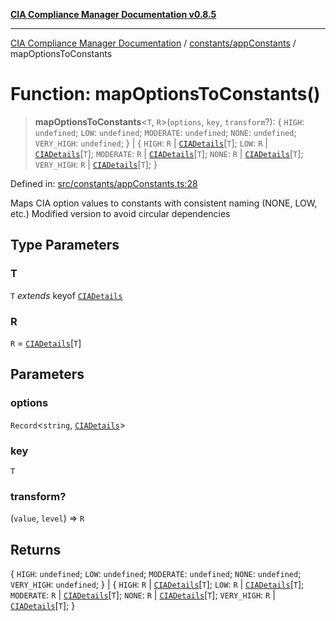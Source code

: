 [**CIA Compliance Manager Documentation v0.8.5**](../../../README.md)

***

[CIA Compliance Manager Documentation](../../../modules.md) / [constants/appConstants](../README.md) / mapOptionsToConstants

# Function: mapOptionsToConstants()

> **mapOptionsToConstants**\<`T`, `R`\>(`options`, `key`, `transform`?): \{ `HIGH`: `undefined`; `LOW`: `undefined`; `MODERATE`: `undefined`; `NONE`: `undefined`; `VERY_HIGH`: `undefined`; \} \| \{ `HIGH`: `R` \| [`CIADetails`](../../../types/cia-services/interfaces/CIADetails.md)\[`T`\]; `LOW`: `R` \| [`CIADetails`](../../../types/cia-services/interfaces/CIADetails.md)\[`T`\]; `MODERATE`: `R` \| [`CIADetails`](../../../types/cia-services/interfaces/CIADetails.md)\[`T`\]; `NONE`: `R` \| [`CIADetails`](../../../types/cia-services/interfaces/CIADetails.md)\[`T`\]; `VERY_HIGH`: `R` \| [`CIADetails`](../../../types/cia-services/interfaces/CIADetails.md)\[`T`\]; \}

Defined in: [src/constants/appConstants.ts:28](https://github.com/Hack23/cia-compliance-manager/blob/3ae0301247f765ba03c8c0fe645db4718bb8af76/src/constants/appConstants.ts#L28)

Maps CIA option values to constants with consistent naming (NONE, LOW, etc.)
Modified version to avoid circular dependencies

## Type Parameters

### T

`T` *extends* keyof [`CIADetails`](../../../types/cia-services/interfaces/CIADetails.md)

### R

`R` = [`CIADetails`](../../../types/cia-services/interfaces/CIADetails.md)\[`T`\]

## Parameters

### options

`Record`\<`string`, [`CIADetails`](../../../types/cia-services/interfaces/CIADetails.md)\>

### key

`T`

### transform?

(`value`, `level`) => `R`

## Returns

\{ `HIGH`: `undefined`; `LOW`: `undefined`; `MODERATE`: `undefined`; `NONE`: `undefined`; `VERY_HIGH`: `undefined`; \} \| \{ `HIGH`: `R` \| [`CIADetails`](../../../types/cia-services/interfaces/CIADetails.md)\[`T`\]; `LOW`: `R` \| [`CIADetails`](../../../types/cia-services/interfaces/CIADetails.md)\[`T`\]; `MODERATE`: `R` \| [`CIADetails`](../../../types/cia-services/interfaces/CIADetails.md)\[`T`\]; `NONE`: `R` \| [`CIADetails`](../../../types/cia-services/interfaces/CIADetails.md)\[`T`\]; `VERY_HIGH`: `R` \| [`CIADetails`](../../../types/cia-services/interfaces/CIADetails.md)\[`T`\]; \}
